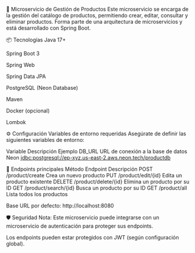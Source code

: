 🛒 Microservicio de Gestión de Productos
Este microservicio se encarga de la gestión del catálogo de productos, permitiendo crear, editar, consultar y eliminar productos. Forma parte de una arquitectura de microservicios y está desarrollado con Spring Boot.

📦 Tecnologías
Java 17+

Spring Boot 3

Spring Web

Spring Data JPA

PostgreSQL (Neon Database)

Maven

Docker (opcional)

Lombok

⚙️ Configuración
Variables de entorno requeridas
Asegúrate de definir las siguientes variables de entorno:

Variable	Descripción	Ejemplo
DB_URL	URL de conexión a la base de datos Neon	[jdbc:postgresql://ep-xyz.us-east-2.aws.neon.tech/productdb](https://console.neon.tech/app/projects/orange-bread-10311465)


🚀 Endpoints principales
Método	Endpoint	Descripción
POST	/product/create	Crea un nuevo producto
PUT	/product/edit/{id}	Edita un producto existente
DELETE	/product/delete/{id}	Elimina un producto por su ID
GET	/product/search/{id}	Busca un producto por su ID
GET	/product/all	Lista todos los productos

Base URL por defecto: http://localhost:8080

🛡️ Seguridad
Nota: Este microservicio puede integrarse con un microservicio de autenticación para proteger sus endpoints.

Los endpoints pueden estar protegidos con JWT (según configuración global).

